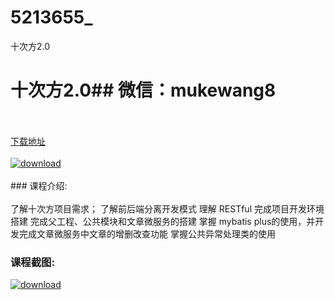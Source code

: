 # 5213655_
十次方2.0
# 十次方2.0## 微信：mukewang8
<br/></br>[下载地址](http://www.36tz.cn/article/5213655 "下载地址")
<br/></br>[![download](http://36tz.cn/muke_img/2020_06_1-24-300x165.png "下载地址")](http://www.36tz.cn/article/5213655 "下载地址")
<br/></br>### 课程介绍:<br/></br>了解十次方项目需求；
了解前后端分离开发模式
理解 RESTful
完成项目开发环境搭建
完成父工程、公共模块和文章微服务的搭建
掌握 mybatis plus的使用，并开发完成文章微服务中文章的增删改查功能
掌握公共异常处理类的使用

### 课程截图:
[![download](http://36tz.cn/muke_img/2020_06_2-27.png "下载地址")](http://www.36tz.cn/article/5213655 "下载地址")
